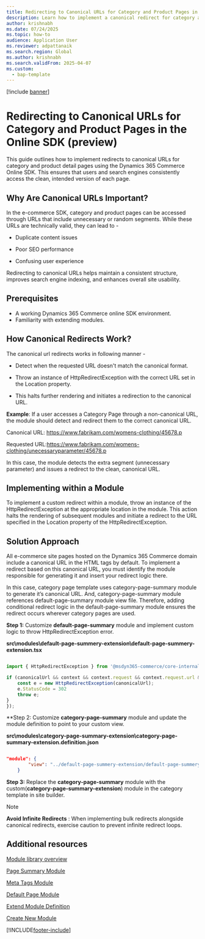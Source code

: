 ```yaml
---
title: Redirecting to Canonical URLs for Category and Product Pages in the Online SDK (preview)
description: Learn how to implement a canonical redirect for category and product pages by extending modules in the online SDK.
author: krishnabh
ms.date: 07/24/2025
ms.topic: how-to
audience: Application User
ms.reviewer: adpattanaik
ms.search.region: Global
ms.author: krishnabh
ms.search.validFrom: 2025-04-07
ms.custom: 
  - bap-template
---
```


[!include [banner](../includes/banner.md)]

# Redirecting to Canonical URLs for Category and Product Pages in the Online SDK (preview)

This guide outlines how to implement redirects to canonical URLs for category and product detail pages using the Dynamics 365 Commerce Online SDK. This ensures that users and search engines consistently access the clean, intended version of each page.  
## Why Are Canonical URLs Important? 

In the e-commerce SDK, category and product pages can be accessed through URLs that include unnecessary or random segments. While these URLs are technically valid, they can lead to - 

- Duplicate content issues  

- Poor SEO performance  

- Confusing user experience

Redirecting to canonical URLs helps maintain a consistent structure, improves search engine indexing, and enhances overall site usability.   

## Prerequisites

- A working Dynamics 365 Commerce online SDK environment.
- Familiarity with extending modules.

## How Canonical Redirects Work? 

The canonical url redirects works in following manner -  

- Detect when the requested URL doesn't match the canonical format.  

- Throw an instance of HttpRedirectException with the correct URL set in the Location property.  

- This halts further rendering and initiates a redirection to the canonical URL.  


**Example**: If a user accesses a Category Page through a non-canonical URL, the module should detect and redirect them to the correct canonical URL. 

Canonical URL: https://www.fabrikam.com/womens-clothing/45678.p 

Requested URL:https://www.fabrikam.com/womens-clothing/unecessaryparameter/45678.p  

In this case, the module detects the extra segment (unnecessary parameter) and issues a redirect to the clean, canonical URL. 


## Implementing within a Module 

To implement a custom redirect within a module, throw an instance of the HttpRedirectException at the appropriate location in the module. This action halts the rendering of subsequent modules and initiate a redirect to the URL specified in the Location property of the HttpRedirectException. 


## Solution Approach

All e-commerce site pages hosted on the Dynamics 365 Commerce domain include a canonical URL in the HTML <meta> tags by default. To implement a redirect based on this canonical URL, you must identify the module responsible for generating it and insert your redirect logic there.

In this case, category page template uses category-page-summary module to generate it’s canonical URL. And, category-page-summary module references default-page-summary module view file. Therefore, adding conditional redirect logic in the default-page-summary module ensures the redirect occurs wherever category pages are used. 

**Step 1:** Customize **default-page-summary** module and implement custom logic to throw HttpRedirectException error.

**src\modules\default-page-summery-extension\default-page-summery-extension.tsx**

```typescript

import { HttpRedirectException } from '@msdyn365-commerce/core-internal';

if (canonicalUrl && context && context.request && context.request.url && canonicalUrl !== context.request.url.requestUrl.href) {
    const e = new HttpRedirectException(canonicalUrl);
    e.StatusCode = 302 
    throw e;
}
});
```

**Step 2: Customize **category-page-summary** module and update the module definition to point to your custom view. 

**src\modules\category-page-summary-extension\category-page-summary-extension.definition.json**
```json

"module": {
		"view": "../default-page-summery-extension/default-page-summery-extension"
	}

```

**Step 3:**  Replace the **category-page-summary** module with the custom(**category-page-summary-extension**) module in the category template in site builder. 





> [!NOTE]
> **Avoid Infinite Redirects** : When implementing bulk redirects alongside canonical redirects, exercise caution to prevent infinite redirect loops. 


## Additional resources

[Module library overview](../starter-kit-overview.md)

[Page Summary Module](../dev-itpro/page-summary-module.md)

[Meta Tags Module](../dev-itpro/metatags-module.md)

[Default Page Module](../dev-itpro/default-page-module.md)

[Extend Module Definition](extend-module-definition.md)

[Create New Module](create-new-module.md)


[!INCLUDE[footer-include](../../includes/footer-banner.md)]
